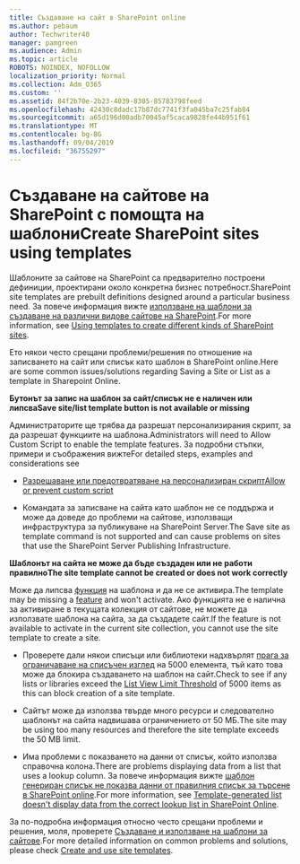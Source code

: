 ```yaml
---
title: Създаване на сайт в SharePoint online
ms.author: pebaum
author: Techwriter40
manager: pamgreen
ms.audience: Admin
ms.topic: article
ROBOTS: NOINDEX, NOFOLLOW
localization_priority: Normal
ms.collection: Adm_O365
ms.custom: ''
ms.assetid: 84f2b70e-2b23-4039-8305-85783798feed
ms.openlocfilehash: 42430c8dadc17b87dc7741f3fa045ba7c25fab84
ms.sourcegitcommit: a65d196d00adb70045af5caca9828fe44b951f61
ms.translationtype: MT
ms.contentlocale: bg-BG
ms.lasthandoff: 09/04/2019
ms.locfileid: "36755297"
---
```

# <a name="create-sharepoint-sites-using-templates"></a><span data-ttu-id="532a8-102">Създаване на сайтове на SharePoint с помощта на шаблони</span><span class="sxs-lookup"><span data-stu-id="532a8-102">Create SharePoint sites using templates</span></span>

<span data-ttu-id="532a8-103">Шаблоните за сайтове на SharePoint са предварително построени дефиниции, проектирани около конкретна бизнес потребност.</span><span class="sxs-lookup"><span data-stu-id="532a8-103">SharePoint site templates are prebuilt definitions designed around a particular business need.</span></span> <span data-ttu-id="532a8-104">За повече информация вижте [използване на шаблони за създаване на различни видове сайтове на SharePoint](https://support.office.com/article/using-templates-to-create-different-kinds-of-sharepoint-sites-449eccec-ff99-4cf3-b62e-dcfee37e8da4).</span><span class="sxs-lookup"><span data-stu-id="532a8-104">For more information, see [Using templates to create different kinds of SharePoint sites](https://support.office.com/article/using-templates-to-create-different-kinds-of-sharepoint-sites-449eccec-ff99-4cf3-b62e-dcfee37e8da4).</span></span>

<span data-ttu-id="532a8-105">Ето някои често срещани проблеми/решения по отношение на записването на сайт или списък като шаблон в SharePoint online.</span><span class="sxs-lookup"><span data-stu-id="532a8-105">Here are some common issues/solutions regarding Saving a Site or List as a template in Sharepoint Online.</span></span> 

<span data-ttu-id="532a8-106">**Бутонът за запис на шаблон за сайт/списък не е наличен или липсва**</span><span class="sxs-lookup"><span data-stu-id="532a8-106">**Save site/list template button is not available or missing**</span></span>

<span data-ttu-id="532a8-107">Администраторите ще трябва да разрешат персонализирания скрипт, за да разрешат функциите на шаблона.</span><span class="sxs-lookup"><span data-stu-id="532a8-107">Administrators will need to Allow Custom Script to enable the template features.</span></span> <span data-ttu-id="532a8-108">За подробни стъпки, примери и съображения вижте</span><span class="sxs-lookup"><span data-stu-id="532a8-108">For detailed steps, examples and considerations see</span></span> 

- [<span data-ttu-id="532a8-109">Разрешаване или предотвратяване на персонализиран скрипт</span><span class="sxs-lookup"><span data-stu-id="532a8-109">Allow or prevent custom script</span></span>](https://docs.microsoft.com/sharepoint/allow-or-prevent-custom-script)

- <span data-ttu-id="532a8-110">Командата за записване на сайта като шаблон не се поддържа и може да доведе до проблеми на сайтове, използващи инфраструктура за публикуване на SharePoint Server.</span><span class="sxs-lookup"><span data-stu-id="532a8-110">The Save site as template command is not supported and can cause problems on sites that use the SharePoint Server Publishing Infrastructure.</span></span>

<span data-ttu-id="532a8-111">**Шаблонът на сайта не може да бъде създаден или не работи правилно**</span><span class="sxs-lookup"><span data-stu-id="532a8-111">**The site template cannot be created or does not work correctly**</span></span>

<span data-ttu-id="532a8-112">Може да липсва [функция](https://social.technet.microsoft.com/wiki/contents/articles/14423.sharepoint-2013-existing-features-guid.aspx) на шаблона и да не се активира.</span><span class="sxs-lookup"><span data-stu-id="532a8-112">The template may be missing a [feature](https://social.technet.microsoft.com/wiki/contents/articles/14423.sharepoint-2013-existing-features-guid.aspx) and won't activate.</span></span> <span data-ttu-id="532a8-113">Ако функцията не е налична за активиране в текущата колекция от сайтове, не можете да използвате шаблона на сайта, за да създадете сайт.</span><span class="sxs-lookup"><span data-stu-id="532a8-113">If the feature is not available to activate in the current site collection, you cannot use the site template to create a site.</span></span>

- <span data-ttu-id="532a8-114">Проверете дали някои списъци или библиотеки надхвърлят [прага за ограничаване на списъчен изглед](https://support.office.com/article/Manage-large-lists-and-libraries-in-SharePoint-B8588DAE-9387-48C2-9248-C24122F07C59) на 5000 елемента, тъй като това може да блокира създаването на шаблон на сайт.</span><span class="sxs-lookup"><span data-stu-id="532a8-114">Check to see if any lists or libraries exceed the [List View Limit Threshold](https://support.office.com/article/Manage-large-lists-and-libraries-in-SharePoint-B8588DAE-9387-48C2-9248-C24122F07C59) of 5000 items as this can block creation of a site template.</span></span>

- <span data-ttu-id="532a8-115">Сайтът може да използва твърде много ресурси и следователно шаблонът на сайта надвишава ограничението от 50 МБ.</span><span class="sxs-lookup"><span data-stu-id="532a8-115">The site may be using too many resources and therefore the site template exceeds the 50 MB limit.</span></span>


- <span data-ttu-id="532a8-116">Има проблеми с показването на данни от списък, който използва справочна колона.</span><span class="sxs-lookup"><span data-stu-id="532a8-116">There are problems displaying data from a list that uses a lookup column.</span></span> <span data-ttu-id="532a8-117">За повече информация вижте [шаблон генериран списък не показва данни от правилния списък за търсене в SharePoint online](https://docs.microsoft.com/sharepoint/support/lists-and-libraries/template-generated-list-incorrect-data).</span><span class="sxs-lookup"><span data-stu-id="532a8-117">For more information, see [Template-generated list doesn't display data from the correct lookup list in SharePoint Online](https://docs.microsoft.com/sharepoint/support/lists-and-libraries/template-generated-list-incorrect-data).</span></span>

<span data-ttu-id="532a8-118">За по-подробна информация относно често срещани проблеми и решения, моля, проверете [Създаване и използване на шаблони за сайтове](https://support.office.com/article/Create-and-use-site-templates-60371B0F-00E0-4C49-A844-34759EBDD989).</span><span class="sxs-lookup"><span data-stu-id="532a8-118">For more detailed information on common problems and solutions, please check [Create and use site templates](https://support.office.com/article/Create-and-use-site-templates-60371B0F-00E0-4C49-A844-34759EBDD989).</span></span>



